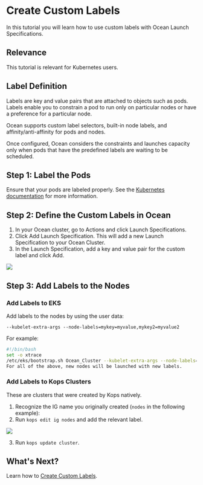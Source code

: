 # Create Custom Labels

In this tutorial you will learn how to use custom labels with Ocean Launch Specifications.

## Relevance

This tutorial is relevant for Kubernetes users.

## Label Definition

Labels are key and value pairs that are attached to objects such as pods. Labels enable you to constrain a pod to run only on particular nodes or have a preference for a particular node.

Ocean supports custom label selectors, built-in node labels, and affinity/anti-affinity for pods and nodes.

Once configured, Ocean considers the constraints and launches capacity only when pods that have the predefined labels are waiting to be scheduled.

## Step 1: Label the Pods

Ensure that your pods are labeled properly. See the [Kubernetes documentation](https://kubernetes.io/docs/concepts/configuration/assign-pod-node/) for more information.

## Step 2: Define the Custom Labels in Ocean

1. In your Ocean cluster, go to Actions and click Launch Specifications.
2. Click Add Launch Specification. This will add a new Launch Specification to your Ocean Cluster.
3. In the Launch Specification, add a key and value pair for the custom label and click Add.

<img src="/ocean/_media/tutorials-create-custom-label-01.png" />

## Step 3: Add Labels to the Nodes

### Add Labels to EKS

Add labels to the nodes by using the user data:

`--kubelet-extra-args --node-labels=mykey=myvalue,mykey2=myvalue2`

For example:

```sh
#!/bin/bash
set -o xtrace
/etc/eks/bootstrap.sh Ocean_Cluster --kubelet-extra-args --node-labels=mykey=myvalue,mykey2=myvalue2
For all of the above, new nodes will be launched with new labels.
```

### Add Labels to Kops Clusters

These are clusters that were created by Kops natively.

1. Recognize the IG name you originally created (`nodes` in the following example):
2. Run `kops edit ig nodes` and add the relevant label.

<img src="/ocean/_media/tutorials-create-custom-label-02.png" />

3. Run `kops update cluster`.

## What's Next?

Learn how to [Create Custom Labels](ocean/tutorials/manage-virtual-node-groups).
